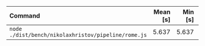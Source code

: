 | Command | Mean [s] | Min [s] | Max [s] | Relative |
|:---|---:|---:|---:|---:|
| `node ./dist/bench/nikolaxhristov/pipeline/rome.js` | 5.637 | 5.637 | 5.637 | 1.00 |
